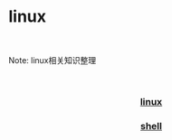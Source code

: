 linux
=====
<br>

Note: linux相关知识整理

<br>

### <center>[linux](linuxwiki/linux.md)</center>

### <center>[shell](shell/shell.md)</center>
